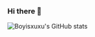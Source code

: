 ### Hi there 👋

<!--
**Zhengfangxing/Zhengfangxing** is a ✨ _special_ ✨ repository because its `README.md` (this file) appears on your GitHub profile.

Here are some ideas to get you started:

- 🔭 I’m currently working on ...
- 🌱 I’m currently learning ...
- 👯 I’m looking to collaborate on ...
- 🤔 I’m looking for help with ...
- 💬 Ask me about ...
- 📫 How to reach me: ...
- 😄 Pronouns: ...
- ⚡ Fun fact: ...
-->
![Boyisxuxu's GitHub stats](https://github-readme-stats.vercel.app/api?username=Zhengfangxing&show_icons=true&theme=radical)
